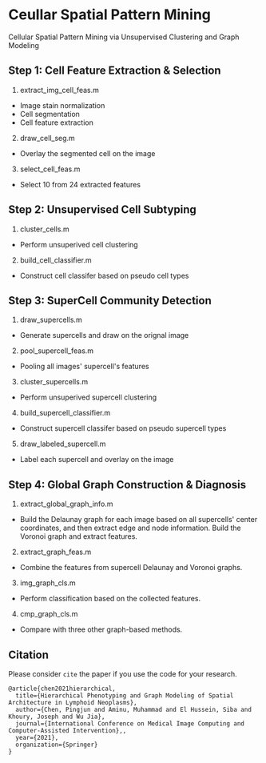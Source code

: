 # Ceullar Spatial Pattern Mining
Cellular Spatial Pattern Mining via Unsupervised Clustering and Graph Modeling

## Step 1: Cell Feature Extraction & Selection
1. extract_img_cell_feas.m
- Image stain normalization
- Cell segmentation
- Cell feature extraction
2. draw_cell_seg.m
- Overlay the segmented cell on the image
3. select_cell_feas.m
- Select 10 from 24 extracted features

## Step 2: Unsupervised Cell Subtyping
1. cluster_cells.m
- Perform unsuperived cell clustering
2. build_cell_classifier.m
- Construct cell classifer based on pseudo cell types

## Step 3: SuperCell Community Detection
1. draw_supercells.m
- Generate supercells and draw on the orignal image
2. pool_supercell_feas.m
- Pooling all images' supercell's features
3. cluster_supercells.m
- Perform unsuperived supercell clustering
4. build_supercell_classifier.m
- Construct supercell classifer based on pseudo supercell types
5. draw_labeled_supercell.m
- Label each supercell and overlay on the image

## Step 4: Global Graph Construction & Diagnosis
1. extract_global_graph_info.m
- Build the Delaunay graph for each image based on all supercells' center 
coordinates, and then extract edge and node information. Build the Voronoi 
graph and extract features.
2. extract_graph_feas.m
- Combine the features from supercell Delaunay and Voronoi graphs.
3. img_graph_cls.m
- Perform classification based on the collected features.
4. cmp_graph_cls.m
- Compare with three other graph-based methods.

## Citation
Please consider `cite` the paper if you use the code for your research.
```
@article{chen2021hierarchical,
  title={Hierarchical Phenotyping and Graph Modeling of Spatial Architecture in Lymphoid Neoplasms},
  author={Chen, Pingjun and Aminu, Muhammad and El Hussein, Siba and Khoury, Joseph and Wu Jia},
  journal={International Conference on Medical Image Computing and Computer-Assisted Intervention},,
  year={2021},
  organization={Springer}
}
```
